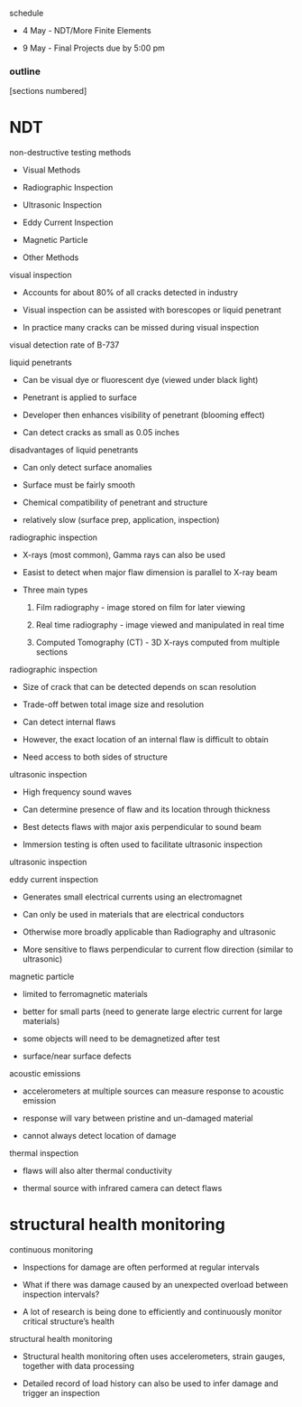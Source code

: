 <span>schedule</span>

-   4 May - NDT/More Finite Elements

-   9 May - Final Projects due by 5:00 pm

### outline

\[sections numbered\]

NDT
===

<span>non-destructive testing methods</span>

-   Visual Methods

-   Radiographic Inspection

-   Ultrasonic Inspection

-   Eddy Current Inspection

-   Magnetic Particle

-   Other Methods

<span>visual inspection</span>

-   Accounts for about 80% of all cracks detected in industry

-   Visual inspection can be assisted with borescopes or liquid penetrant

-   In practice many cracks can be missed during visual inspection

<span>visual detection rate of B-737</span>

<span>liquid penetrants</span>

-   Can be visual dye or fluorescent dye (viewed under black light)

-   Penetrant is applied to surface

-   Developer then enhances visibility of penetrant (blooming effect)

-   Can detect cracks as small as 0.05 inches

<span>disadvantages of liquid penetrants</span>

-   Can only detect surface anomalies

-   Surface must be fairly smooth

-   Chemical compatibility of penetrant and structure

-   relatively slow (surface prep, application, inspection)

<span>radiographic inspection</span>

-   X-rays (most common), Gamma rays can also be used

-   Easist to detect when major flaw dimension is parallel to X-ray beam

-   Three main types

    1.  Film radiography - image stored on film for later viewing

    2.  Real time radiography - image viewed and manipulated in real time

    3.  Computed Tomography (CT) - 3D X-rays computed from multiple sections

<span>radiographic inspection</span>

-   Size of crack that can be detected depends on scan resolution

-   Trade-off betwen total image size and resolution

-   Can detect internal flaws

-   However, the exact location of an internal flaw is difficult to obtain

-   Need access to both sides of structure

<span>ultrasonic inspection</span>

-   High frequency sound waves

-   Can determine presence of flaw and its location through thickness

-   Best detects flaws with major axis perpendicular to sound beam

-   Immersion testing is often used to facilitate ultrasonic inspection

<span>ultrasonic inspection</span>

<span>eddy current inspection</span>

-   Generates small electrical currents using an electromagnet

-   Can only be used in materials that are electrical conductors

-   Otherwise more broadly applicable than Radiography and ultrasonic

-   More sensitive to flaws perpendicular to current flow direction (similar to ultrasonic)

<span>magnetic particle</span>

-   limited to ferromagnetic materials

-   better for small parts (need to generate large electric current for large materials)

-   some objects will need to be demagnetized after test

-   surface/near surface defects

<span>acoustic emissions</span>

-   accelerometers at multiple sources can measure response to acoustic emission

-   response will vary between pristine and un-damaged material

-   cannot always detect location of damage

<span>thermal inspection</span>

-   flaws will also alter thermal conductivity

-   thermal source with infrared camera can detect flaws

structural health monitoring
============================

<span>continuous monitoring</span>

-   Inspections for damage are often performed at regular intervals

-   What if there was damage caused by an unexpected overload between inspection intervals?

-   A lot of research is being done to efficiently and continuously monitor critical structure’s health

<span>structural health monitoring</span>

-   Structural health monitoring often uses accelerometers, strain gauges, together with data processing

-   Detailed record of load history can also be used to infer damage and trigger an inspection


